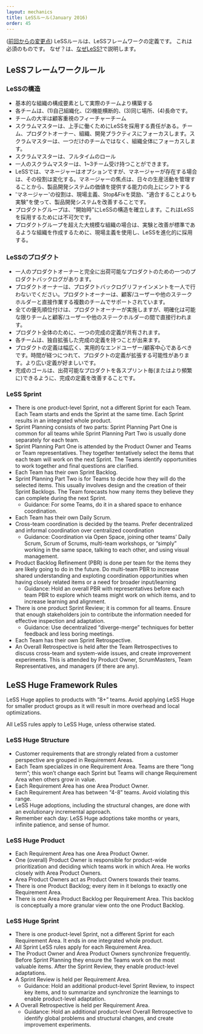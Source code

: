 ```yaml
---
layout: mechanics
title: LeSSルール(January 2016)
order: 45
---
```


<!---
([what changed since previous version](rules-changes.html))
The LeSS Rules are the definition of the LeSS Framework. They are things we consider a must. Why? This is explained in the [Why LeSS?](../framework/why-less.html) section.
--->
([前回からの変更点](rules-changes.jp.html))
LeSSルールは、LeSSフレームワークの定義です。
これは必須のものです。
なぜ？は、[なぜLeSS?](../framework/why-less.jp.html)で説明します。

<!---
## LeSS Framework Rules

The LeSS framework applies to products with 2-“8” teams.
--->
## LeSSフレームワークルール

<!---
### LeSS Structure

* Structure the organization using real teams as the basic organizational building block.
* Each team is (1) self-managing, (2) cross-functional, (3) co-located, and (4) long-lived.
* The majority of the teams are customer-focused feature teams.
* ScrumMasters are responsible for a well-working LeSS adoption. Their focus is towards the Teams, Product Owner, organization, and development practices. A ScrumMaster does not focus on just one team but on the overall organizational system.
* A ScrumMaster is a dedicated full-time role.
* One ScrumMaster can serve 1-3 teams.
* In LeSS, managers are optional, but if managers do exist their role is likely to change. Their focus shifts from managing the day-to-day product work to improving the value-delivering capability of the product development system.
* Managers’ role is to improve the product development system by practicing Go See, encouraging Stop & Fix, and “experiments over conformance”.
* For the product group, establish the complete LeSS structure “at the start”; this is vital for a LeSS adoption.
* For the larger organization beyond the product group, adopt LeSS evolutionarily using Go and See to create an organization where experimentation and improvement is the norm.
--->
### LeSSの構造

* 基本的な組織の構成要素として実際のチームより構築する
* 各チームは、(1)自己組織化、(2)機能横断的、(3)同じ場所、(4)長命です。
* チームの大半は顧客重視のフィーチャーチーム
* スクラムマスターは、上手に働くためにLeSSを採用する責任がある。チーム、プロダクトオーナー、組織、開発プラクティスにフォーカスします。スクラムマスターは、一つだけのチームではなく、組織全体にフォーカスします。
* スクラムマスターは、フルタイムのロール
* 一人のスクラムマスターは、1~3チーム受け持つことができます。
* LeSSでは、マネージャーはオプションですが、マネージャーが存在する場合は、その役割は変化する。マネージャーの焦点は、日々の生産活動を管理することから、製品開発システムの価値を提供する能力の向上にシフトする
* 'マネージャー'の役割は、現場主義、Stop&Fixを奨励、"適合することよりも実験"を使って、製品開発システムを改善することです。
* プロダクトグループは、"開始時"にLeSSの構造を確立します。これはLeSSを採用するためには不可欠です。
* プロダクトグループを超えた大規模な組織の場合は、実験と改善が標準であるような組織を作成するために、現場主義を使用し、LeSSを進化的に採用する。

<!---
### LeSS Product

* There is one Product Owner and one Product Backlog for the complete shippable product.
* The Product Owner shouldn’t work alone on Product Backlog refinement; he is supported by the multiple Teams working directly with customers/users and other stakeholders.
* All prioritization goes through the Product Owner, but clarification is as much as possible directly between the Teams and customer/users and other stakeholders.
* One shared Definition of Done for the whole product.
* Each team can have their own expanded Definition of Done.
* The definition of product should be as broad and end-user/customer centric as is practical. Over time, the definition of product might increase. Broader definitions are preferred.
* The perfection goal is to improve the Definition of Done so that it results in a shippable product each Sprint (or even more frequently).
--->
### LeSSのプロダクト

* 一人のプロダクトオーナーと完全に出荷可能なプロダクトのための一つのプロダクトバックログがあります。
* プロダクトオーナーは、プロダクトバックログリファインメントを一人で行わないでください。プロダクトオーナーは、顧客/ユーザーや他のステークホルダーと直接作業する複数のチームでサポートされています。
* 全ての優先順位付けは、プロダクトオーナーが実施しますが、明確化は可能な限りチームと顧客/ユーザーや他のステークホルダーの間で直接行われます。
* プロダクト全体のために、一つの完成の定義が共有されます。
* 各チームは、独自拡張した完成の定義を持つことが出来ます。
* プロダクトの定義は幅広く、実用的なエンドユーザー/顧客中心であるべきです。時間が経つにつれて、プロダクトの定義が拡張する可能性があります。より広い定義が好ましいです。
* 完成のゴールは、出荷可能なプロダクトを各スプリント毎(またはより頻繁に)できるように、完成の定義を改善することです。

### LeSS Sprint

* There is one product-level Sprint, not a different Sprint for each Team. Each Team starts and ends the Sprint at the same time. Each Sprint results in an integrated whole product.
* Sprint Planning consists of two parts: Sprint Planning Part One is common for all teams while Sprint Planning Part Two is usually done separately for each team.
* Sprint Planning Part One is attended by the Product Owner and Teams or Team representatives. They together tentatively select the items that each team will work on the next Sprint. The Teams identify opportunities to work together and final questions are clarified.
* Each Team has their own Sprint Backlog.
* Sprint Planning Part Two is for Teams to decide how they will do the selected items. This usually involves design and the creation of their Sprint Backlogs. The Team forecasts how many items they believe they can complete during the next Sprint.
  * Guidance: For some Teams, do it in a shared space to enhance coordination.
* Each Team has their own Daily Scrum.
* Cross-team coordination is decided by the teams. Prefer decentralized and informal coordination over centralized coordination
  * Guidance: Coordination via Open Space, joining other teams’ Daily Scrum, Scrum of Scrums, multi-team workshops, or “simply” working in the same space, talking to each other, and using visual management.
* Product Backlog Refinement (PBR) is done per team for the items they are likely going to do in the future. Do multi-team PBR to increase shared understanding and exploting coordination opportunities when having closely related items or a need for broader input/learning
  * Guidance: Hold an overall PBR with representatives before each team PBR to explore which teams might work on which items, and to increase learning and alignment.
* There is one product Sprint Review; it is common for all teams. Ensure that enough stakeholders join to contribute the information needed for effective inspection and adaptation.
  * Guidance: Use decentralized “diverge-merge” techniques for better feedback and less boring meetings.
* Each Team has their own Sprint Retrospective.
* An Overall Retrospective is held after the Team Retrospectives to discuss cross-team and system-wide issues, and create improvement experiments. This is attended by Product Owner, ScrumMasters, Team Representatives, and managers (if there are any).

## LeSS Huge Framework Rules

LeSS Huge applies to products with “8+” teams. Avoid applying LeSS Huge for smaller product groups as it will result in more overhead and local optimizations.

All LeSS rules apply to LeSS Huge, unless otherwise stated.

### LeSS Huge Structure

* Customer requirements that are strongly related from a customer perspective are grouped in Requirement Areas.
* Each Team specializes in one Requirement Area. Teams are there “long term”; this won’t change each Sprint but Teams will change Requirement Area when others grow in value.
* Each Requirement Area has one Area Product Owner.
* Each Requirement Area has between “4-8” teams. Avoid violating this range.
* LeSS Huge adoptions, including the structural changes, are done with an evolutionary incremental approach.
* Remember each day: LeSS Huge adoptions take months or years, infinite patience, and sense of humor.

### LeSS Huge Product

* Each Requirement Area has one Area Product Owner.
* One (overall) Product Owner is responsible for product-wide prioritization and deciding which teams work in which Area. He works closely with Area Product Owners.
* Area Product Owners act as Product Owners towards their teams.
* There is one Product Backlog; every item in it belongs to exactly one Requirement Area.
* There is one Area Product Backlog per Requirement Area. This backlog is conceptually a more granular view onto the one Product Backlog.

### LeSS Huge Sprint

* There is one product-level Sprint, not a different Sprint for each Requirement Area. It ends in one integrated whole product.
* All Sprint LeSS rules apply for each Requirement Area.
* The Product Owner and Area Product Owners synchronize frequently. Before Sprint Planning they ensure the Teams work on the most valuable items. After the Sprint Review, they enable product-level adaptations.
* A Sprint Review is held per Requirement Area.
  * Guidance: Hold an additional product-level Sprint Review, to inspect key items, and to summarize and synchronize the learnings to enable product-level adaptation.
* A Overall Retrospective is held per Requirement Area.
  * Guidance: Hold an additional product-level Overall Retrospective to identify global problems and structural changes, and create improvement experiments.

